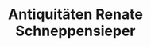 ---
title: "Antiquitäten Renate Schneppensieper"
url: /forchheim/antiquitaeten-renate-schneppensieper/
shop: Möbel
---